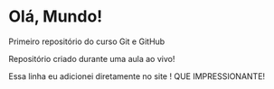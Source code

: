 # Olá, Mundo!
 Primeiro repositório do curso Git e GitHub

 Repositório criado durante uma aula ao vivo!

Essa linha eu adicionei  diretamente  no site ! QUE IMPRESSIONANTE!
